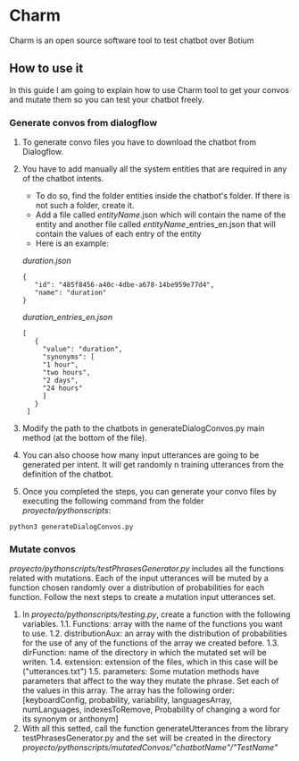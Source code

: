 # Charm
Charm  is an open source software tool to test chatbot over Botium

## How to use it
In this guide I am going to explain how to use Charm tool to get your convos and mutate them so you can test your chatbot freely.

### Generate convos from dialogflow

1. To generate convo files you have to download the chatbot from Dialogflow.

2. You have to add manually all the system entities that are required in any of the chatbot intents.
   * To do so, find the folder entities inside the chatbot's folder. If there is not such a folder, create it.
   * Add a file called *entityName*.json which will contain the name of the entity and another file called *entityName*_entries_en.json that will contain the values of each entry of the entity
   * Here is an example:
   
   *duration.json*
   ~~~~  
   {
      "id": "485f8456-a40c-4dbe-a678-14be959e77d4",
      "name": "duration"
   }
   ~~~~  
   
   *duration_entries_en.json*
    
   ~~~~  
   [
      {
        "value": "duration",
        "synonyms": [
        "1 hour",
        "two hours",
        "2 days",
        "24 hours"
        ]
      }
    ]
    ~~~~
3. Modify the path to the chatbots in generateDialogConvos.py main method (at the bottom of the file).
4. You can also choose how many input utterances are going to be generated per intent. It will get randomly n training utterances from the definition of the chatbot. 
5. Once you completed the steps, you can generate your convo files by executing the following command from the folder *proyecto/pythonscripts*:
```
python3 generateDialogConvos.py
```

### Mutate convos

*proyecto/pythonscripts/testPhrasesGenerator.py* includes all the functions related with mutations. Each of the input utterances will be muted by a function chosen randomly over a distribution of probabilities for each function.
Follow the next steps to create a mutation input utterances set.
1. In *proyecto/pythonscripts/testing.py*, create a function with the following variables.
1.1. Functions: array with the name of the functions you want to use.
1.2. distributionAux: an array with the distribution of probabilities for the use of any of the functions of the array we created before.
1.3. dirFunction: name of the directory in which the mutated set will be writen.
1.4. extension: extension of the files, which in this case will be ("utterances.txt")
1.5. parameters: Some mutation methods have parameters that affect to the way they mutate the phrase. Set each of the values in this array. The array has the following order: [keyboardConfig, probability, variability, languagesArray, numLanguages, indexesToRemove, Probability of changing a word for its synonym or anthonym]
2. With all this setted, call the function generateUtterances from the library testPhrasesGenerator.py and the set will be created in the directory *proyecto/pythonscripts/mutatedConvos/"chatbotName"/"TestName"*
